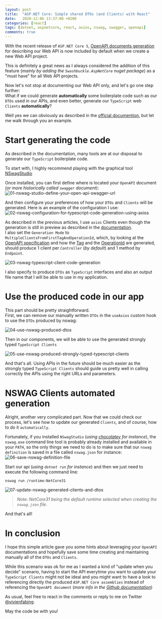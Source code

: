 ```yaml
---
layout: post
title:  "ASP.NET Core: Simple shared DTOs (and Clients) with React"
date:   2020-12-06 13:37:00 +0200
categories: [react]
tags: [dotnet, aspnetcore, react, axios, nswag, swagger, openapi]
comments: true
---
```


With the recent release of `ASP.NET Core 5`, [OpenAPI documents generation](https://docs.microsoft.com/en-us/aspnet/core/release-notes/aspnetcore-5.0?WT.mc_id=DOP-MVP-5003680&view=aspnetcore-5.0#openapi-specification-on-by-default) for describing our Web API is now included by default when we create a new Web API project.

This is definitely a great news as I always considered the addition of this feature (*mainly by adding the `Swashbuckle.AspNetCore` nuget package*) as a "must have" for all Web API projects.

Now let's not stop at documenting our Web API only, and let's go one step further:  
What if we could generate **automatically** some boilerplate code such as our `DTOs` used in our APIs, and even better, generate our `TypeScript` web `Clients` **automatically**?

Well yes we can obviously as described in the [official documention](https://docs.microsoft.com/en-us/aspnet/core/tutorials/getting-started-with-nswag?WT.mc_id=DOP-MVP-5003680&view=aspnetcore-5.0&tabs=visual-studio#code-generation), but let me walk through you an example.

# Start generating the code

As described in the documentation, many tools are at our disposal to generate our `TypeScript` boilerplate code.

To start with, I highly recommend playing with the graphical tool [NSwagStudio](https://github.com/RicoSuter/NSwag/wiki/NSwagStudio)

Once installed, you can first define where is located your `OpenAPI` document (*or more historically called `swagger` document*):  
![01-nswag-studio-define-your-open-api-swagger-url](/assets/2020-12-06/01-nswag-studio-define-your-open-api-swagger-url.png)

And then configure your preferences of how your `DTOs` and `Clients` will be generated. Here is an example of the configuration I use:
![02-nswag-configuration-for-typescript-code-generation-using-axios](/assets/2020-12-06/02-nswag-configuration-for-typescript-code-generation-using-axios.png)

As described in the previous articles, I use `axios` Clients even though the generation is still in preview as described in the [documentation](https://github.com/RicoSuter/NSwag).  
I also set the `Generation Mode` to `MultipleClientsFromFirstTagAndOperationId`, which, by looking at the [OpenAPI specification](https://swagger.io/specification/#operation-object) and how the [Tag](https://github.com/domaindrivendev/Swashbuckle.AspNetCore/blob/master/README.md#add-tag-metadata) and the [OperationId](https://github.com/domaindrivendev/Swashbuckle.AspNetCore/blob/master/README.md#assign-explicit-operationids) are generated, should produce 1 client per `Controller` (*by default*) and 1 method by `Endpoint`.

![03-nswag-typescript-client-code-generation](/assets/2020-12-06/03-nswag-typescript-client-code-generation.png)

I also specify to produce `DTOs` as `TypeScript` interfaces and also an output file name that I will be able to use in my application.

# Use the produced code in our app

This part should be pretty straightforward.  
First, we can remove our manually written `DTOs` in the `useAxios` custom hook to use the `DTOs` produced by nswag:

![04-use-nswag-produced-dtos](/assets/2020-12-06/04-use-nswag-produced-dtos.png)

Then in our components, we will be able to use the generated strongly typed `TypeScript Clients`

![05-use-nswag-produced-strongly-typed-typescript-clients](/assets/2020-12-06/05-use-nswag-produced-strongly-typed-typescript-clients.png)

And that's all. Using APIs in the future should be much easier as the strongly typed `TypeScript Clients` should guide us pretty well in calling correctly the APIs using the right URLs and parameters.

# NSWAG Clients automated generation

Alright, another very complicated part. Now that we could check our process, let's see how to update our generated `Clients`, and of course, how to do it `automatically`.

Fortunately, if you installed `NSwagStudio` (*using [chocolatey](https://chocolatey.org/) for instance*), the `nswag.exe` command line tool is probably already installed and available in your `PATH`, so the only things we need to do is to make sure that our `nswag definition` is saved in a file called `nswag.json` for instance:  
![06-save-nswag-definition-file](/assets/2020-12-06/06-save-nswag-definition-file.png)

Start our api (*using `dotnet run` for instance*) and then we just need to execute the following command line:

`nswag run /runtime:NetCore31`

![07-update-nswag-generated-clients-and-dtos](/assets/2020-12-06/07-update-nswag-generated-clients-and-dtos.gif)

> *Note: NetCore31 being the default runtime selected when creating the `nswag.json` file.*

And that's all!

# In conclusion
I hope this simple article gave you some hints about leveraging your `OpenAPI` documentations and hopefully save some time creating and maintaining manually all of the `DTOs` and `Clients`.

While this scenario was ok for me as I wanted a kind of "update when you decide" scenario, having to start the API everytime you want to update your `TypeScript Clients` might not be ideal and you might want to have a look to referencing directly the produced `ASP.NET Core assemblies` instead of referencing the `OpenAPI document` (*more info in the [Github documentation](https://github.com/RicoSuter/NSwag/wiki/NSwagStudio)*)

As usual, feel free to react in the comments or reply to me on Twitter [@vivienfabing](https://twitter.com/vivienfabing).

May the code be with you!